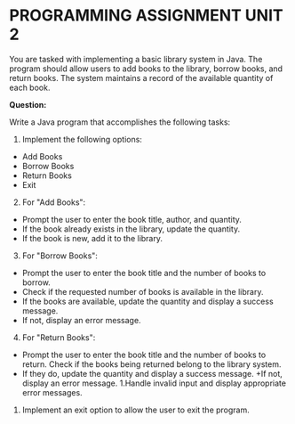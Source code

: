 # PROGRAMMING ASSIGNMENT UNIT 2
You are tasked with implementing a basic library system in Java. The program should allow users to add books to the library, borrow books, and return books. The system maintains a record of the available quantity of each book.

**Question:**

Write a Java program that accomplishes the following tasks:

1. Implement the following options:

- Add Books
- Borrow Books
- Return Books
- Exit
2. For "Add Books":

+ Prompt the user to enter the book title, author, and quantity.
+ If the book already exists in the library, update the quantity.
+ If the book is new, add it to the library.
3. For "Borrow Books":

* Prompt the user to enter the book title and the number of books to borrow.
* Check if the requested number of books is available in the library.
* If the books are available, update the quantity and display a success message.
* If not, display an error message.
4. For "Return Books":

+ Prompt the user to enter the book title and the number of books to return.
Check if the books being returned belong to the library system.
+ If they do, update the quantity and display a success message.
+If not, display an error message.
1.Handle invalid input and display appropriate error messages.

1. Implement an exit option to allow the user to exit the program.